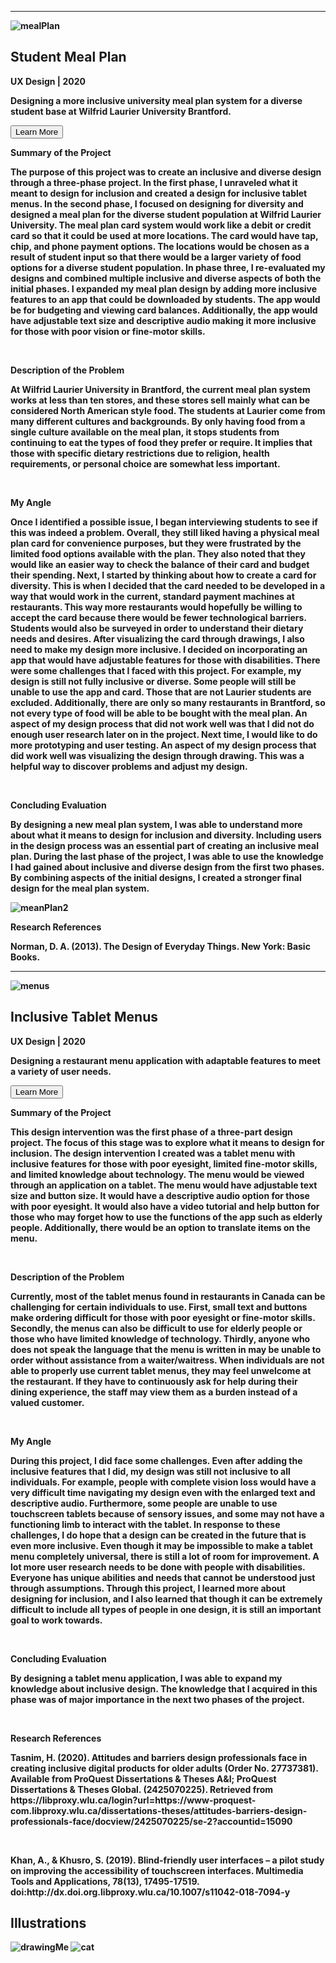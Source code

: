 
<!-- Student Meal Plan-->
<p class = clearFix><b><b></p>

 <hr style="width:100%;text-align:left;margin-left:0">

<img class = rightImage src="https://static.wixstatic.com/media/0a3ebf_1eceeba74efb4bb89d3744809da8b220~mv2.png/v1/fill/w_879,h_586,al_c,q_90,usm_0.66_1.00_0.01/0a3ebf_1eceeba74efb4bb89d3744809da8b220~mv2.webp" alt="mealPlan">


<div class = portfolioSection>
<h2><b>Student Meal Plan</b></h2>
<p class = description><b>UX Design | 2020</b><p>
<p class = notBold>Designing a more inclusive university meal plan system for a diverse student base at Wilfrid Laurier University Brantford.</p>
</div>

<!-- Student Meal Plan Drop Down-->
<div class="container3">
  <div class="panel-group">
    <div class="panel panel-default">
      <div class="panel-heading">
        <p class="panel-title">
          <a data-toggle="collapse" href="#collapse1"><input class = moreButton type="button" value="Learn More" id="myButton1" /></a>
        <p>
      </div>
      <div id="collapse1" class="collapse">
        <div class="panel-body">
            <p class = description><b> Summary of the Project</b><p>
                <p class = notBold>The purpose of this project was to create an inclusive and diverse design through a three-phase project. In the first phase, I unraveled what it meant to design for inclusion and created a design for inclusive tablet menus. In the second phase, I focused on designing for diversity and designed a meal plan for the diverse student population at Wilfrid Laurier University. The meal plan card system would work like a debit or credit card so that it could be used at more locations. The card would have tap, chip, and phone payment options. The locations would be chosen as a result of student input so that there would be a larger variety of food options for a diverse student population. In phase three, I re-evaluated my designs and combined multiple inclusive and diverse aspects of both the initial phases. I expanded my meal plan design by adding more inclusive features to an app that could be downloaded by students. The app would be for budgeting and viewing card balances. Additionally, the app would have adjustable text size and descriptive audio making it more inclusive for those with poor vision or fine-motor skills.</p><br>
                <p class = description><b>Description of the Problem</b><p>
                <p class = notBold>At Wilfrid Laurier University in Brantford, the current meal plan system works at less than ten stores, and these stores sell mainly what can be considered North American style food. The students at Laurier come from many different cultures and backgrounds. By only having food from a single culture available on the meal plan, it stops students from continuing to eat the types of food they prefer or require. It implies that those with specific dietary restrictions due to religion, health requirements, or personal choice are somewhat less important. </p><br>
                <p class = description><b>My Angle</b><p>
                <p class = notBold>Once I identified a possible issue, I began interviewing students to see if this was indeed a problem. Overall, they still liked having a physical meal plan card for convenience purposes, but they were frustrated by the limited food options available with the plan. They also noted that they would like an easier way to check the balance of their card and budget their spending. Next, I started by thinking about how to create a card for diversity. This is when I decided that the card needed to be developed in a way that would work in the current, standard payment machines at restaurants. This way more restaurants would hopefully be willing to accept the card because there would be fewer technological barriers. Students would also be surveyed in order to understand their dietary needs and desires. After visualizing the card through drawings, I also need to make my design more inclusive. I decided on incorporating an app that would have adjustable features for those with disabilities. There were some challenges that I faced with this project. For example, my design is still not fully inclusive or diverse. Some people will still be unable to use the app and card. Those that are not Laurier students are excluded. Additionally, there are only so many restaurants in Brantford, so not every type of food will be able to be bought with the meal plan. An aspect of my design process that did not work well was that I did not do enough user research later on in the project. Next time, I would like to do more prototyping and user testing. An aspect of my design process that did work well was visualizing the design through drawing. This was a helpful way to discover problems and adjust my design. </p><br>
                <p class = description><b>Concluding Evaluation</b><p>
                <p class = notBold>By designing a new meal plan system, I was able to understand more about what it means to design for inclusion and diversity. Including users in the design process was an essential part of creating an inclusive meal plan. During the last phase of the project, I was able to use the knowledge I had gained about inclusive and diverse design from the first two phases. By combining aspects of the initial designs, I created a stronger final design for the meal plan system.</p>
                <img class = bigImage src="https://static.wixstatic.com/media/0a3ebf_0aa84937610b4965ad5fb48d0b0a7c16~mv2.png/v1/fill/w_875,h_674,al_c,q_90,usm_0.66_1.00_0.01/0a3ebf_0aa84937610b4965ad5fb48d0b0a7c16~mv2.webp" alt="meanPlan2">
                <br>
                <div class = references>
                <p class = description><b>Research References</b><p>
                <p class = notBold>Norman, D. A. (2013). The Design of Everyday Things. New York: Basic Books.</p>
                </div>
            </div>
        </div>
      </div>
    </div>
  </div>
</div>


<!-- Inclusive Tablet Menus-->
<p class = clearFix><b><b></p>

 <hr style="width:100%;text-align:left;margin-left:0">

<img class = rightImage src="https://static.wixstatic.com/media/0a3ebf_b1c07189708f407ca0255ef6dcc1843d~mv2.jpg/v1/fill/w_1288,h_859,al_c,q_85,usm_0.66_1.00_0.01/0a3ebf_b1c07189708f407ca0255ef6dcc1843d~mv2.webp" alt="menus">


<div class = portfolioSection>
<h2><b>Inclusive Tablet Menus</b></h2>
<p class = description><b>UX Design | 2020</b><p>
<p class = notBold>Designing a restaurant menu application with adaptable features to meet a variety of user needs.</p>
</div>

<!-- Inclusive Tablet Menus Drop Down-->
<div class="container4">
  <div class="panel-group">
    <div class="panel panel-default">
      <div class="panel-heading">
        <p class="panel-title">
          <a data-toggle="collapse" href="#collapse2"><input class = moreButton type="button" value="Learn More" id="myButton2" /></a>
        <p>
      </div>
      <div id="collapse2" class="collapse">
        <div class="panel-body">
            <p class = description><b> Summary of the Project</b><p>
                <p class = notBold>This design intervention was the first phase of a three-part design project. The focus of this stage was to explore what it means to design for inclusion. The design intervention I created was a tablet menu with inclusive features for those with poor eyesight, limited fine-motor skills, and limited knowledge about technology. The menu would be viewed through an application on a tablet. The menu would have adjustable text size and button size. It would have a descriptive audio option for those with poor eyesight. It would also have a video tutorial and help button for those who may forget how to use the functions of the app such as elderly people. Additionally, there would be an option to translate items on the menu.</p><br>
                <p class = description><b>Description of the Problem</b><p>
                <p class = notBold>Currently, most of the tablet menus found in restaurants in Canada can be challenging for certain individuals to use. First, small text and buttons make ordering difficult for those with poor eyesight or fine-motor skills. Secondly, the menus can also be difficult to use for elderly people or those who have limited knowledge of technology. Thirdly, anyone who does not speak the language that the menu is written in may be unable to order without assistance from a waiter/waitress. When individuals are not able to properly use current tablet menus, they may feel unwelcome at the restaurant. If they have to continuously ask for help during their dining experience, the staff may view them as a burden instead of a valued customer.  </p><br>
                <p class = description><b>My Angle</b><p>
                <p class = notBold>During this project, I did face some challenges. Even after adding the inclusive features that I did, my design was still not inclusive to all individuals. For example, people with complete vision loss would have a very difficult time navigating my design even with the enlarged text and descriptive audio. Furthermore, some people are unable to use touchscreen tablets because of sensory issues, and some may not have a functioning limb to interact with the tablet. In response to these challenges, I do hope that a design can be created in the future that is even more inclusive. Even though it may be impossible to make a tablet menu completely universal, there is still a lot of room for improvement. A lot more user research needs to be done with people with disabilities. Everyone has unique abilities and needs that cannot be understood just through assumptions. Through this project, I learned more about designing for inclusion, and I also learned that though it can be extremely difficult to include all types of people in one design, it is still an important goal to work towards. </p><br>
                <p class = description><b>Concluding Evaluation</b><p>
                <p class = notBold>By designing a tablet menu application, I was able to expand my knowledge about inclusive design. The knowledge that I acquired in this phase was of major importance in the next two phases of the project.</p><br>
                <p class = description><b>Research References</b><p>
                <div class = references>
                <p class = notBold>Tasnim, H. (2020). Attitudes and barriers design professionals face in creating inclusive digital products for older adults (Order No. 27737381). Available from ProQuest Dissertations & Theses A&I; ProQuest Dissertations & Theses Global. (2425070225). Retrieved from https://libproxy.wlu.ca/login?url=https://www-proquest-com.libproxy.wlu.ca/dissertations-theses/attitudes-barriers-design-professionals-face/docview/2425070225/se-2?accountid=15090</p><br>
                <p class = notBold>Khan, A., & Khusro, S. (2019). Blind-friendly user interfaces – a pilot study on improving the accessibility of touchscreen interfaces. Multimedia Tools and Applications, 78(13), 17495-17519. doi:http://dx.doi.org.libproxy.wlu.ca/10.1007/s11042-018-7094-y</p>
                <div>
            </div>
        </div>
      </div>
    </div>
  </div>
</div>

<p class = clearFix><b><b></p>

<h2 class = portfolioSection><b>Illustrations</b></h2>
<div id=drawings>
<img class = illustrationImage src="https://cdn.dribbble.com/users/6303943/screenshots/14775160/media/0a829605fce5bc99d9f8835a8babe4cd.png?compress=1&resize=800x600" alt="drawingMe">
<img class = illustrationImage src="https://cdn.dribbble.com/users/6303943/screenshots/14578312/media/d1b3397a2fab2b36844f4e251b63f786.png?compress=1&resize=1000x750" alt="cat">
</div>

